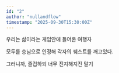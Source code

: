 ```yaml
---
id: "2"
author: "nullandflow"
timestamp: "2025-09-30T15:30:00Z"
---
```


우리는 삶이라는 게임안에 들어온 여행자

모두를 승님으로 인정해 각자의 퀘스트를 깨고있다.

그러니까, 즐겁하되 너무 진지해지진 말기
